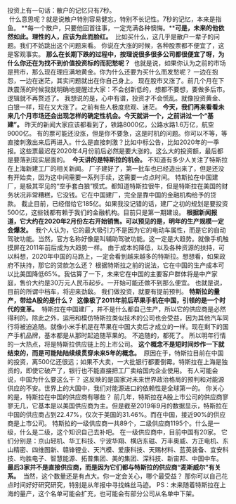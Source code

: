 投资上有一句话：散户的记忆只有7秒。  
 什么意思呢？就是说散户特别容易健忘，特别不长记性。7秒的记忆，本来是指鱼。 **每一个散户，只要他回首往事，一定充满各种懊悔。****可是，未来的他依然如此。理性的人，应该为此而脸红。**  比如买什么，这几乎是散户一辈子的问题。我们不妨跳出这个问题来看。 你说在大涨的时候，各种股票都不便宜了，这是客观事实。 **那么在长期下跌的过程中，按理说很多很多公司都很便宜了呀，为什么你还在为找不到价值投资标的而犯愁呢？**  也就是说，如果你认为之前的市场是熊市，那么现在理应满地黄金。你为什么还要为买什么而发愁呢？ 一边在抱怨，一边在迷茫，其实问题就出在你自己身上。 现在股市又涨了。前几个月在下跌震荡的时候我就明确地提醒过大家：不会创新低的，想都不要想，要做多后市。逻辑就不再赘述了。 我想说的是，心中有谱，投资才不会慌乱。就像投资黄金、白银一样，现在又大涨了。之前有些人极度悲观、迷茫。 **今天，我们再来看看未来几个月市场还会出现怎样的确定性机会。****今天就讲一个，之前讲过一个****“基建”。** 昨天的新闻大家应该都看到了，铁路8000亿，公路水路1.6万亿，航空9000亿。 有的票可能还没涨，但是你不要急，这是时机的问题。你可以不等，等直接刺激出来后再进入。什么是直接刺激？比如中标公告，比如2020年的一季报。这些票最迟在2020年4月份前后必然是要大涨的。这么大的投资额，最后都是要落到现实层面的。 
**今天讲的是特斯拉的机会。**
 不知道有多少人关注了特斯拉在上海新建工厂的相关新闻。 厂子建好了，第一批车也已经造出来了，但是还没有开始卖，因为这中间需要一系列手续，这需要一点点时间。 特斯拉在中国建厂，是极其罕见的“空手套白狼”模式。都知道特斯拉很牛，但是特斯拉在美国的财务状况非常糟糕，它没钱。它在中国建厂，完全是靠中国的金融机构给予的贷款。 截止目前，已经借给它185亿。如果我没记错的话，建厂之初的规划是要投资500亿，这些钱都有赖于我们的金融机构。目前只是第一期建设。 **根据新闻报道，它大约在2020年2月份左右开始销售。可以预见的是，明年的生产规模一定会爆发。**  我个人认为，它的最大吸引力不是因为它的电动车属性，而是它的自动驾驶功能。当然，官方名称好像是叫辅助驾驶功能。这一定是大趋势。就像手机触摸屏在2011年前后成为大趋势一样。 由于成本的降低，以及各种资源的扶持，可以料想，2020年中国的马路上，一定会看到越来越多的特斯拉。想想看，如果政府不扶持，那它的贷款怎么还？ 根据特斯拉之前的说法，它在中国的生产成本可以比美国降低65%。我估算了一下，未来它在中国的主要客户群体将是中产家庭，售价大约是30万元人民币起步。一开始可能还做不到那么便宜。 也就是说，目前的所谓中档车，将迎来劲敌。 我们做投资，就要有提前预判。 **特斯拉的量产，带给A股的是什么？**  **这像极了2011年前后苹果手机在中国，引领的是一个时代的变革。**  特斯拉在中国建厂，并不是什么都自己生产，所以它的供应商是必然得利的。除此之外，运用和模仿特斯拉类似技术的公司也会受益，因为其他汽车同行将被迫追随。就像小米手机是在苹果在中国大卖后才成立的一样。现在剩下的国产手机品牌，基本都是从那时起追随苹果的。 不追随的，都死了。 所以明年行情的一大热点，将是特斯拉供应链上的上市公司。 **这个概念不是短时间炒作一下就结束的，而是可能陆陆续续贯穿未来5年的概念。**  原因在于，特斯拉目前在中国的投资，离500亿还很远；如果不大卖，一大批银行都要倒霉。特斯拉在上海是独资的，即使它破产了，银行也不能直接把工厂卖给国内企业使用。 有人可能会说，中国为什么要这么干？ 这反映的是国家对未来世界政治格局的预判和对能源供应的不安。世界上的大国中，我们对能源进口的依赖性是全球第一的。 你关心的是，特斯拉在中国的供应商有哪些？ 前几年，特斯拉在A股上市公司的供应商寥寥无几，它基本是以美国供应商为主。但是截至2019年9月的数据显示，特斯拉在中国的供应商占到22.47%，仅次于美国的31.46%。而在中国，接近90%的供应商是上市公司。 特斯拉的一级供应商一共89个，二级供应商1195个。什么是一级，什么是二级，这个知识自己去补吧。 在一级供应商中，目前中国有20家。 它们分别是：京山轻机、华工科技、宁波华翔、横店东磁、万丰奥威、方正电机、东山精密、四维图新、赣锋锂业、天汽模、爱康科技、天赐材料、蓝英装备、宜安科技、均胜电子、智慧能源、拓普集团、美的集团、深科技、新宙邦、中国中车。 **最后3家并不是直接供应商，而是因为它们都与特斯拉的供应商“麦斯威尔”有关系。**  当然，这个数量还是有点大。你一定会关心，哪个最受益？ 那你可以自己花点时间好好研究研究，特别是从年报中寻找蛛丝马迹。 PS：未来随着特斯拉在上海的量产，这个名单可能会扩充，也可能会有部分公司从名单中下架。